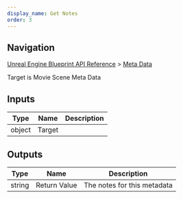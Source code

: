 ```yaml
---
display_name: Get Notes
order: 3
---
```

## Navigation

[Unreal Engine Blueprint API Reference](https://dev.epicgames.com/documentation/en-us/unreal-engine/BlueprintAPI) > [Meta Data](https://dev.epicgames.com/documentation/en-us/unreal-engine/BlueprintAPI/MetaData)

Target is Movie Scene Meta Data

## Inputs

| Type | Name | Description |
| --- | --- | --- |
| object | Target |  |

## Outputs

| Type | Name | Description |
| --- | --- | --- |
| string | Return Value | The notes for this metadata |
